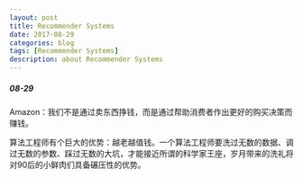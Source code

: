 ```yaml
---
layout: post
title: Recommender Systems
date: 2017-08-29
categories: blog
tags: [Recommender Systems]
description: about Recommender Systems
---
```


##### 08-29

Amazon：我们不是通过卖东西挣钱，而是通过帮助消费者作出更好的购买决策而赚钱。


算法工程师有个巨大的优势：越老越值钱。一个算法工程师要洗过无数的数据、调过无数的参数、踩过无数的大坑，才能接近所谓的科学家王座，岁月带来的洗礼将对90后的小鲜肉们具备碾压性的优势。
